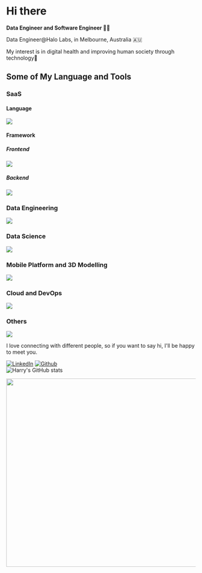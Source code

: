 <h1>Hi there</h1>

<p><b>Data Engineer and Software Engineer 👨‍💻</b></br>
</p>
<p>Data Engineer@Halo Labs, in Melbourne, Australia 🇦🇺</p>
<p>My interest is in digital health and improving human society through technology🏥</p>
 
<h2>Some of My Language and Tools</h2>

<h3>SaaS</h3>
<h4>Language</h4>
<img src="https://go-skill-icons.vercel.app/api/icons?i=python,java,rust,go,scala,ts,js,html,css&perline=10" />

<h4>Framework</h4>

<h5>Frontend</h5>
<img src="https://go-skill-icons.vercel.app/api/icons?i=react,angular,astro,bootstrap,tailwind,materialui&perline=10" />

<h5>Backend</h5>
<img src="https://go-skill-icons.vercel.app/api/icons?i=spring,fastapi,flask,django,nestjs,nextjs,nodejs,dotnet&perline=10" />

<h3>Data Engineering</h3>
<img src="https://go-skill-icons.vercel.app/api/icons?i=databricks,snowflake,spark,kafka,confluent,presto,fivetran,iceberg,fabric,oracle,mysql,postgres,mongo,cassandra,dynamodb,ipfs&perline=10" />

<h3>Data Science</h3>
<img src="https://go-skill-icons.vercel.app/api/icons?i=scikitlearn,tensorflow,pytorch,huggingface,numpy,scipy,seaborn,matplotlib,plotly,r,matlab,sas&perline=10" />

<h3>Mobile Platform and 3D Modelling</h3>
<img src="https://go-skill-icons.vercel.app/api/icons?i=kotlin,swift,unity,unreal,cs&perline=10" />

<h3>Cloud and DevOps</h3>
<img src="https://go-skill-icons.vercel.app/api/icons?i=aws,azure,gcp,firebase,heroku,bash,powershell,terraform,datadog,cloudflare,git,docker,kubernetes&perline=10" />

<h3>Others</h3>
<img src="https://go-skill-icons.vercel.app/api/icons?i=graphql,prisma,gherkin,latex,md,raspberrypi&perline=10" />

<p>I love connecting with different people, so if you want to say hi, I'll be happy to meet you.</p>

[![LinkedIn](https://img.shields.io/badge/-HarryZhan-blue?style=flat-square&logo=Linkedin&logoColor=white&link=https://www.linkedin.com/in/harry-zhan-watson-30486b134/)](https://www.linkedin.com/in/harry-zhan-watson-30486b134/)
[![Github](https://img.shields.io/github/followers/watanaberyunosuke?label=follow&style=social)](https://github.com/watanaberyunosuke) <br>
![Harry's GitHub stats](https://github-readme-stats.vercel.app/api?username=watanaberyunosuke&show_icons=true&theme=prussian)

<img src="https://wakatime.com/share/@WRyunosuke/abab351b-ccc6-4063-b6af-2aba8bca3cc9.svg" width="600" height="500">
